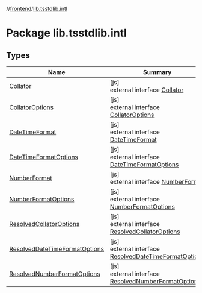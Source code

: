 //[frontend](../../index.md)/[lib.tsstdlib.intl](index.md)

# Package lib.tsstdlib.intl

## Types

| Name | Summary |
|---|---|
| [Collator](-collator/index.md) | [js]<br>external interface [Collator](-collator/index.md) |
| [CollatorOptions](-collator-options/index.md) | [js]<br>external interface [CollatorOptions](-collator-options/index.md) |
| [DateTimeFormat](-date-time-format/index.md) | [js]<br>external interface [DateTimeFormat](-date-time-format/index.md) |
| [DateTimeFormatOptions](-date-time-format-options/index.md) | [js]<br>external interface [DateTimeFormatOptions](-date-time-format-options/index.md) |
| [NumberFormat](-number-format/index.md) | [js]<br>external interface [NumberFormat](-number-format/index.md) |
| [NumberFormatOptions](-number-format-options/index.md) | [js]<br>external interface [NumberFormatOptions](-number-format-options/index.md) |
| [ResolvedCollatorOptions](-resolved-collator-options/index.md) | [js]<br>external interface [ResolvedCollatorOptions](-resolved-collator-options/index.md) |
| [ResolvedDateTimeFormatOptions](-resolved-date-time-format-options/index.md) | [js]<br>external interface [ResolvedDateTimeFormatOptions](-resolved-date-time-format-options/index.md) |
| [ResolvedNumberFormatOptions](-resolved-number-format-options/index.md) | [js]<br>external interface [ResolvedNumberFormatOptions](-resolved-number-format-options/index.md) |
